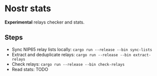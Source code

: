 # Nostr stats

**Experimental** relays checker and stats.

## Steps

- Sync NIP65 relay lists locally: `cargo run --release --bin sync-lists`
- Extract and deduplicate relays: `cargo run --release --bin extract-relays`
- Check relays: `cargo run --release --bin check-relays`
- Read stats: TODO
